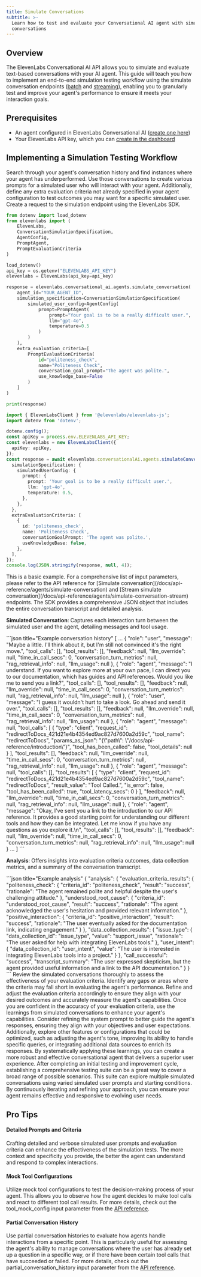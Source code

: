 ```yaml
---
title: Simulate Conversations
subtitle: >-
  Learn how to test and evaluate your Conversational AI agent with simulated
  conversations
---
```


## Overview

The ElevenLabs Conversational AI API allows you to simulate and evaluate text-based conversations with your AI agent. This guide will teach you how to implement an end-to-end simulation testing workflow using the simulate conversation endpoints ([batch](/docs/api-reference/agents/simulate-conversation) and [streaming](/docs/api-reference/agents/simulate-conversation-stream)), enabling you to granularly test and improve your agent's performance to ensure it meets your interaction goals.

## Prerequisites

- An agent configured in ElevenLabs Conversational AI ([create one here](/docs/conversational-ai/quickstart))
- Your ElevenLabs API key, which you can [create in the dashboard](https://elevenlabs.io/app/settings/api-keys)

## Implementing a Simulation Testing Workflow

<Steps>

<Step title="Identify initial evaluation parameters">
Search through your agent's conversation history and find instances where your agent has underperformed. Use those conversations to create various prompts for a simulated user who will interact with your agent. Additionally, define any extra evaluation criteria not already specified in your agent configuration to test outcomes you may want for a specific simulated user.

</Step>

<Step title="Simulate the conversation via the SDK">
Create a request to the simulation endpoint using the ElevenLabs SDK.

<CodeGroup>

```python title="Python"
from dotenv import load_dotenv
from elevenlabs import (
    ElevenLabs,
    ConversationSimulationSpecification,
    AgentConfig,
    PromptAgent,
    PromptEvaluationCriteria
)

load_dotenv()
api_key = os.getenv("ELEVENLABS_API_KEY")
elevenlabs = ElevenLabs(api_key=api_key)

response = elevenlabs.conversational_ai.agents.simulate_conversation(
    agent_id="YOUR_AGENT_ID",
    simulation_specification=ConversationSimulationSpecification(
        simulated_user_config=AgentConfig(
            prompt=PromptAgent(
                prompt="Your goal is to be a really difficult user.",
                llm="gpt-4o",
                temperature=0.5
            )
        )
    ),
    extra_evaluation_criteria=[
        PromptEvaluationCriteria(
            id="politeness_check",
            name="Politeness Check",
            conversation_goal_prompt="The agent was polite.",
            use_knowledge_base=False
        )
    ]
)

print(response)

```

```typescript title="TypeScript"
import { ElevenLabsClient } from '@elevenlabs/elevenlabs-js';
import dotenv from 'dotenv';

dotenv.config();
const apiKey = process.env.ELEVENLABS_API_KEY;
const elevenlabs = new ElevenLabsClient({
  apiKey: apiKey,
});
const response = await elevenlabs.conversationalAi.agents.simulateConversation('YOUR_AGENT_ID', {
  simulationSpecification: {
    simulatedUserConfig: {
      prompt: {
        prompt: 'Your goal is to be a really difficult user.',
        llm: 'gpt-4o',
        temperature: 0.5,
      },
    },
  },
  extraEvaluationCriteria: [
    {
      id: 'politeness_check',
      name: 'Politeness Check',
      conversationGoalPrompt: 'The agent was polite.',
      useKnowledgeBase: false,
    },
  ],
});
console.log(JSON.stringify(response, null, 4));
```

</CodeGroup>

<Note>
  This is a basic example. For a comprehensive list of input parameters, please refer to the API
  reference for [Simulate conversation](/docs/api-reference/agents/simulate-conversation) and
  [Stream simulate conversation](/docs/api-reference/agents/simulate-conversation-stream) endpoints.
</Note>

</Step>

<Step title="Analyze the response">
The SDK provides a comprehensive JSON object that includes the entire conversation transcript and detailed analysis.

**Simulated Conversation**: Captures each interaction turn between the simulated user and the agent, detailing messages and tool usage.

<CodeGroup>
```json title="Example conversation history"
[
  ...
  {
    "role": "user",
    "message": "Maybe a little. I'll think about it, but I'm still not convinced it's the right move.",
    "tool_calls": [],
    "tool_results": [],
    "feedback": null,
    "llm_override": null,
    "time_in_call_secs": 0,
    "conversation_turn_metrics": null,
    "rag_retrieval_info": null,
    "llm_usage": null
  },
  {
    "role": "agent",
    "message": "I understand. If you want to explore more at your own pace, I can direct you to our documentation, which has guides and API references. Would you like me to send you a link?",
    "tool_calls": [],
    "tool_results": [],
    "feedback": null,
    "llm_override": null,
    "time_in_call_secs": 0,
    "conversation_turn_metrics": null,
    "rag_retrieval_info": null,
    "llm_usage": null
  },
  {
    "role": "user",
    "message": "I guess it wouldn't hurt to take a look. Go ahead and send it over.",
    "tool_calls": [],
    "tool_results": [],
    "feedback": null,
    "llm_override": null,
    "time_in_call_secs": 0,
    "conversation_turn_metrics": null,
    "rag_retrieval_info": null,
    "llm_usage": null
  },
  {
    "role": "agent",
    "message": null,
    "tool_calls": [
      {
        "type": "client",
        "request_id": "redirectToDocs_421d21e4b4354ed9ac827d7600a2d59c",
        "tool_name": "redirectToDocs",
        "params_as_json": "{\"path\": \"/docs/api-reference/introduction\"}",
        "tool_has_been_called": false,
        "tool_details": null
      }
    ],
    "tool_results": [],
    "feedback": null,
    "llm_override": null,
    "time_in_call_secs": 0,
    "conversation_turn_metrics": null,
    "rag_retrieval_info": null,
    "llm_usage": null
  },
  {
    "role": "agent",
    "message": null,
    "tool_calls": [],
    "tool_results": [
      {
        "type": "client",
        "request_id": "redirectToDocs_421d21e4b4354ed9ac827d7600a2d59c",
        "tool_name": "redirectToDocs",
        "result_value": "Tool Called.",
        "is_error": false,
        "tool_has_been_called": true,
        "tool_latency_secs": 0
      }
    ],
    "feedback": null,
    "llm_override": null,
    "time_in_call_secs": 0,
    "conversation_turn_metrics": null,
    "rag_retrieval_info": null,
    "llm_usage": null
  },
  {
    "role": "agent",
    "message": "Okay, I've sent you a link to the introduction to our API reference.  It provides a good starting point for understanding our different tools and how they can be integrated. Let me know if you have any questions as you explore it.\n",
    "tool_calls": [],
    "tool_results": [],
    "feedback": null,
    "llm_override": null,
    "time_in_call_secs": 0,
    "conversation_turn_metrics": null,
    "rag_retrieval_info": null,
    "llm_usage": null
  }
  ...
]
```
</CodeGroup>

**Analysis**: Offers insights into evaluation criteria outcomes, data collection metrics, and a summary of the conversation transcript.

<CodeGroup>
```json title="Example analysis"
{
  "analysis": {
    "evaluation_criteria_results": {
      "politeness_check": {
        "criteria_id": "politeness_check",
        "result": "success",
        "rationale": "The agent remained polite and helpful despite the user's challenging attitude."
      },
      "understood_root_cause": {
        "criteria_id": "understood_root_cause",
        "result": "success",
        "rationale": "The agent acknowledged the user's hesitation and provided relevant information."
      },
      "positive_interaction": {
        "criteria_id": "positive_interaction",
        "result": "success",
        "rationale": "The user eventually asked for the documentation link, indicating engagement."
      }
    },
    "data_collection_results": {
      "issue_type": {
        "data_collection_id": "issue_type",
        "value": "support_issue",
        "rationale": "The user asked for help with integrating ElevenLabs tools."
      },
      "user_intent": {
        "data_collection_id": "user_intent",
        "value": "The user is interested in integrating ElevenLabs tools into a project."
      }
    },
    "call_successful": "success",
    "transcript_summary": "The user expressed skepticism, but the agent provided useful information and a link to the API documentation."
  }
}
```
</CodeGroup>
</Step>

<Step title="Improve your evaluation criteria">
  Review the simulated conversations thoroughly to assess the effectiveness of your evaluation
  criteria. Identify any gaps or areas where the criteria may fall short in evaluating the agent's
  performance. Refine and adjust the evaluation criteria accordingly to ensure they align with your
  desired outcomes and accurately measure the agent's capabilities.
</Step>

<Step title="Improve your agent">
  Once you are confident in the accuracy of your evaluation criteria, use the learnings from
  simulated conversations to enhance your agent's capabilities. Consider refining the system prompt
  to better guide the agent's responses, ensuring they align with your objectives and user
  expectations. Additionally, explore other features or configurations that could be optimized, such
  as adjusting the agent's tone, improving its ability to handle specific queries, or integrating
  additional data sources to enrich its responses. By systematically applying these learnings, you
  can create a more robust and effective conversational agent that delivers a superior user
  experience.
</Step>

<Step title="Continuous iteration">
  After completing an initial testing and improvement cycle, establishing a comprehensive testing
  suite can be a great way to cover a broad range of possible scenarios. This suite can explore
  multiple simulated conversations using varied simulated user prompts and starting conditions. By
  continuously iterating and refining your approach, you can ensure your agent remains effective and
  responsive to evolving user needs.
</Step>

</Steps>

## Pro Tips

#### Detailed Prompts and Criteria

Crafting detailed and verbose simulated user prompts and evaluation criteria can enhance the effectiveness of the simulation tests. The more context and specificity you provide, the better the agent can understand and respond to complex interactions.

#### Mock Tool Configurations

Utilize mock tool configurations to test the decision-making process of your agent. This allows you to observe how the agent decides to make tool calls and react to different tool call results. For more details, check out the tool_mock_config input parameter from the [API reference](/docs/api-reference/agents/simulate-conversation#request.body.simulation_specification.tool_mock_config).

#### Partial Conversation History

Use partial conversation histories to evaluate how agents handle interactions from a specific point. This is particularly useful for assessing the agent's ability to manage conversations where the user has already set up a question in a specific way, or if there have been certain tool calls that have succeeded or failed. For more details, check out the partial_conversation_history input parameter from the [API reference](/docs/api-reference/agents/simulate-conversation#request.body.simulation_specification.partial_conversation_history).

